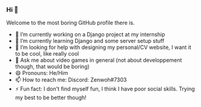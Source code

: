 ### Hi 👋

Welcome to the most boring GitHub profile there is.

- 🔭 I’m currently working on a Django project at my internship
- 🌱 I’m currently learning Django and some server setup stuff
- 🤔 I’m looking for help with designing my personal/CV website, I want it to be cool, like really cool
- 💬 Ask me about video games in general (not about developpement though, that would be boring)
- 😄 Pronouns: He/Him
- 📫 How to reach me: Discord: Zenwoh#7303
- ⚡ Fun fact: I don't find myself fun, I think I have poor social skills. Trying my best to be better though!
<!--
- 👯 I’m looking to collaborate on ...
-->
